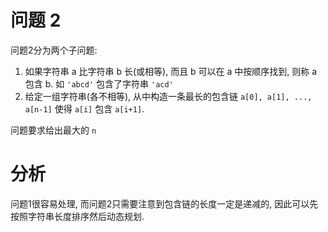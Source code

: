 # 问题 2

问题2分为两个子问题:

1.  如果字符串 a 比字符串 b 长(或相等), 而且 b 可以在 a 中按顺序找到, 则称 a 包含 b. 如 `'abcd'` 包含了字符串 `'acd'`
2.  给定一组字符串(各不相等), 从中构造一条最长的包含链 `a[0], a[1], ..., a[n-1]` 使得 `a[i]` 包含 `a[i+1]`.

问题要求给出最大的 `n`

# 分析

问题1很容易处理, 而问题2只需要注意到包含链的长度一定是递减的, 因此可以先按照字符串长度排序然后动态规划.

